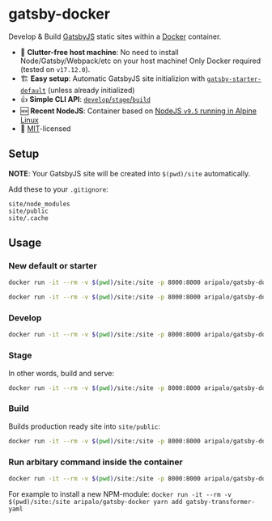 # gatsby-docker

Develop &amp; Build [GatsbyJS](https://www.gatsbyjs.org/) static sites within a [Docker](https://www.docker.com/) container.

- 🚮 **Clutter-free host machine**: No need to install Node/Gatsby/Webpack/etc on your host machine! Only Docker required (tested on `v17.12.0`).
- 🏗 **Easy setup**: Automatic GatsbyJS site initializion with [`gatsby-starter-default`](http://gatsbyjs.github.io/gatsby-starter-default/) (unless already initialized)
- 👍 **Simple CLI API**: [`develop`/`stage`/`build`](#usage)
- 🆕 **Recent NodeJS**: Container based on [NodeJS `v9.5` running in Alpine Linux](https://github.com/nodejs/docker-node/blob/db3b27c8388136b5e529861d7c3fa12fd8328301/9/alpine/Dockerfile)
- 📃 [MIT](https://github.com/aripalo/gatsby-docker/blob/master/LICENSE)-licensed

## Setup

**NOTE**: Your GatsbyJS site will be created into `$(pwd)/site` automatically.

Add these to your `.gitignore`:

```
site/node_modules
site/public
site/.cache
```

## Usage

### New default or starter

```sh
docker run -it --rm -v $(pwd)/site:/site -p 8000:8000 aripalo/gatsby-docker new
```

```sh
docker run -it --rm -v $(pwd)/site:/site -p 8000:8000 aripalo/gatsby-docker new https://github.com/justinformentin/gatsby-v2-tutorial-starter
```

### Develop

```sh
docker run -it --rm -v $(pwd)/site:/site -p 8000:8000 aripalo/gatsby-docker develop
```

### Stage

In other words, build and serve:

```sh
docker run -it --rm -v $(pwd)/site:/site -p 8000:8000 aripalo/gatsby-docker stage
```

### Build

Builds production ready site into `site/public`:

```sh
docker run -it --rm -v $(pwd)/site:/site -p 8000:8000 aripalo/gatsby-docker build
```

### Run arbitary command inside the container

```sh
docker run -it --rm -v $(pwd)/site:/site -p 8000:8000 aripalo/gatsby-docker <YOUR-COMMAND-HERE>
```

For example to install a new NPM-module: `docker run -it --rm -v $(pwd)/site:/site aripalo/gatsby-docker yarn add gatsby-transformer-yaml`
